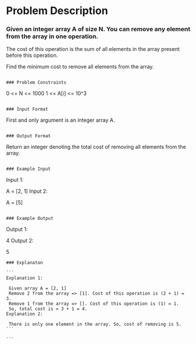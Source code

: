 # Problem Description

### Given an integer array A of size N. You can remove any element from the array in one operation.

The cost of this operation is the sum of all elements in the array present before this operation.

Find the minimum cost to remove all elements from the array.

```

### Problem Constraints

```

0 <= N <= 1000
1 <= A[i] <= 10^3

```

### Input Format

```

First and only argument is an integer array A.

```

### Output Format

```

Return an integer denoting the total cost of removing all elements from the array.

```

### Example Input

```

Input 1:

A = [2, 1]
Input 2:

A = [5]

```

### Example Output

```

Output 1:

4
Output 2:

5

````
### Explanaton

```
Explanation 1:

 Given array A = [2, 1]
 Remove 2 from the array => [1]. Cost of this operation is (2 + 1) = 3.
 Remove 1 from the array => []. Cost of this operation is (1) = 1.
 So, total cost is = 3 + 1 = 4.
Explanation 2:

 There is only one element in the array. So, cost of removing is 5.
```

```
````
